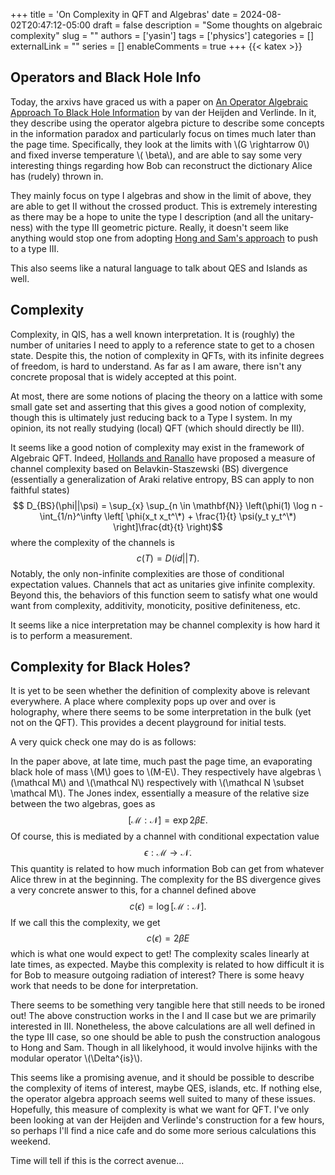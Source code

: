 +++
title = 'On Complexity in QFT and Algebras'
date = 2024-08-02T20:47:12-05:00
draft = false
description = "Some thoughts on algebraic complexity"
slug = ""
authors = ['yasin']
tags = ['physics']
categories = []
externalLink = ""
series = []
enableComments = true
+++
{{< katex >}}

## Operators and Black Hole Info
Today, the arxivs have graced us with a paper on [An Operator Algebraic Approach To Black Hole Information](https://arxiv.org/abs/2408.00071) by van der Heijden and Verlinde. In it, they describe using the operator algebra picture to describe some concepts in the information paradox and particularly focus on times much later than the page time. Specifically, they look at the limits with \\(G \rightarrow 0\\) and fixed inverse temperature \\( \beta\\), and are able to say some very interesting things regarding how Bob can reconstruct the dictionary Alice has (rudely) thrown in.

They mainly focus on type I algebras and show in the limit of above, they are able to get II without the crossed product. This is extremely interesting as there may be a hope to unite the type I description (and all the unitary-ness) with the type III geometric picture. Really, it doesn't seem like anything would stop one from adopting [Hong and Sam's approach](https://arxiv.org/abs/2112.12156) to push to a type III.

This also seems like a natural language to talk about QES and Islands as well. 

## Complexity

Complexity, in QIS, has a well known interpretation. It is (roughly) the number of unitaries I need to apply to a reference state to get to a chosen state. Despite this, the notion of complexity in QFTs, with its infinite degrees of freedom, is hard to understand. As far as I am aware, there isn't any concrete proposal that is widely accepted at this point.

At most, there are some notions of placing the theory on a lattice with some small gate set and asserting that this gives a good notion of complexity, though this is ultimately just reducing back to a Type I system. In my opinion, its not really studying (local) QFT (which should directly be III).

It seems like a good notion of complexity may exist in the framework of Algebraic QFT. Indeed, [Hollands and Ranallo](https://arxiv.org/abs/2302.10013) have proposed a measure of channel complexity based on Belavkin-Staszewski (BS) divergence (essentially a generalization of Araki relative entropy, BS can apply to non faithful states) $$ D_{BS}(\phi||\psi) = \sup_{x} \sup_{n \in \mathbf{N}} \left(\phi(1) \log n - \int_{1/n}^\infty \left[ \phi(x_t x_t^\*) + \frac{1}{t} \psi(y_t y_t^\*) \right]\frac{dt}{t} \right)$$  where the complexity of the channels is $$c(T)=D(id||T).$$Notably, the only non-infinite complexities are those of conditional expectation values. Channels that act as unitaries give infinite complexity. Beyond this, the behaviors of this function seem to satisfy what one would want from complexity, additivity, monoticity, positive definiteness, etc.

It seems like a nice interpretation may be channel complexity is how hard it is to perform a measurement.

## Complexity for Black Holes?
It is yet to be seen whether the definition of complexity above is relevant everywhere. A place where complexity pops up over and over is holography, where there seems to be some interpretation in the bulk (yet not on the QFT). This provides a decent playground for initial tests.

A very quick check one may do is as follows: 

In the paper above, at late time, much past the page time, an evaporating black hole of mass \\(M\\) goes to \\(M-E\\). They respectively have algebras \\(\mathcal M\\) and \\(\mathcal N\\) respectively with \\(\mathcal N \subset \mathcal M\\). The Jones index, essentially a measure of the relative size between the two algebras, goes as $$[\mathcal M : \mathcal N] = \exp 2 \beta E.$$ Of course, this is mediated by a channel with conditional expectation value $$\epsilon : \mathcal M \rightarrow \mathcal N.$$ This quantity is related to how much information Bob can get from whatever Alice threw in at the beginning. The complexity for the BS divergence gives a very concrete answer to this, for a channel defined above $$c(\epsilon) = \log [\mathcal M : \mathcal N].$$ If we call this the complexity, we get $$c(\epsilon) = 2 \beta E$$ which is what one would expect to get! The complexity scales linearly at late times, as expected. Maybe this complexity is related to how difficult it is for Bob to measure outgoing radiation of interest? There is some heavy work that needs to be done for interpretation.

There seems to be something very tangible here that still needs to be ironed out! The above construction works in the I and II case but we are primarily interested in III. Nonetheless, the above calculations are all well defined in the type III case, so one should be able to push the construction analogous to Hong and Sam. Though in all likelyhood, it would involve hijinks with the modular operator \\(\Delta^{is}\\).

This seems like a promising avenue, and it should be possible to describe the complexity of items of interest, maybe QES, islands, etc. If nothing else, the operator algebra approach seems well suited to many of these issues. Hopefully, this measure of complexity is what we want for QFT. I've only been looking at van der Heijden and Verlinde's construction for a few hours, so perhaps I'll find a nice cafe and do some more serious calculations this weekend.

Time will tell if this is the correct avenue...